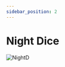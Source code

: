 ```yaml
---
sidebar_position: 2
---
```


# Night Dice

![NightD](https://vwiki.valorserver.com/api/item/picture/night%20dice)
